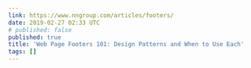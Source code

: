 ```yaml
---
link: https://www.nngroup.com/articles/footers/
date: 2019-02-27 02:33 UTC
# published: false
published: true
title: 'Web Page Footers 101: Design Patterns and When to Use Each'
tags: []
---
```



